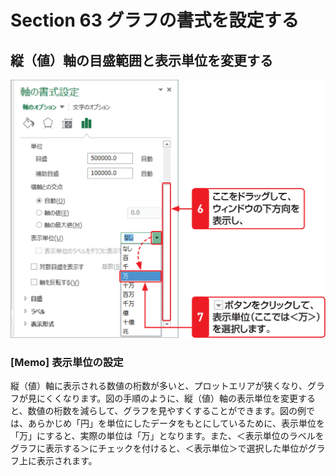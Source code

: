 # Section 63 グラフの書式を設定する

## 縦（値）軸の目盛範囲と表示単位を変更する

![](004.png)

### [Memo] 表示単位の設定

縦（値）軸に表示される数値の桁数が多いと、プロットエリアが狭くなり、グラフが見にくくなります。図の手順のように、縦（値）軸の表示単位を変更すると、数値の桁数を減らして、グラフを見やすくすることができます。図の例では、あらかじめ「円」を単位にしたデータをもとにしているために、表示単位を「万」にすると、実際の単位は「万」となります。また、＜表示単位のラベルをグラフに表示する＞にチェックを付けると、＜表示単位＞で選択した単位がグラフ上に表示されます。
